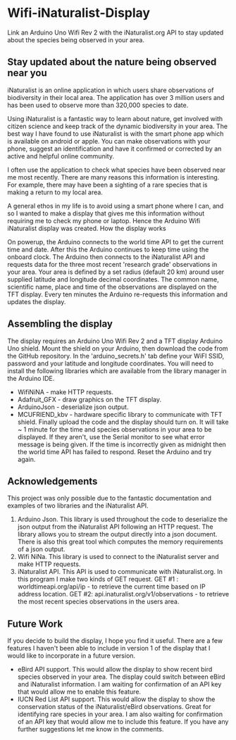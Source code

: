 # Wifi-iNaturalist-Display
Link an Arduino Uno Wifi Rev 2 with the iNaturalist.org API to stay updated about the species being observed in your area.

## Stay updated about the nature being observed near you 
iNaturalist is an online application in which users share observations of biodiversity in their local area. The application has over 3 million users and has been used to observe more than 320,000 species to date. 

Using iNaturalist is a fantastic way to learn about nature, get involved with citizen science and keep track of the dynamic biodiversity in your area. The best way I have found to use iNaturalist is with the smart phone app which is available on android or apple. You can make observations with your phone, suggest an identification and have it confirmed or corrected by an active and helpful online community.

I often use the application to check what species have been observed near me most recently. There are many reasons this information is interesting. For example, there may have been a sighting of a rare species that is making a return to my local area. 

A general ethos in my life is to avoid using a smart phone where I can, and so I wanted to make a display that gives me this information without requiring me to check my phone or laptop. Hence the Arduino Wifi iNaturalist display was created. 
How the display works 

On powerup, the Arduino connects to the world time API to get the current time and date. After this the Arduino continues to keep time using the onboard clock. The Arduino then connects to the iNaturalist API and requests data for the three most recent 'research grade' observations in your area. Your area is defined by a set radius (default 20 km) around user supplied latitude and longitude decimal coordinates. The common name, scientific name, place and time of the observations are displayed on the TFT display. Every ten minutes the Arduino re-requests this information and updates the display. 

## Assembling the display 
The display requires an Arduino Uno Wifi Rev 2 and a TFT display Arduino Uno shield. Mount the shield on your Arduino, then download the code from the GitHub repository. In the 'arduino_secrets.h' tab define your WiFI SSID, password and your latitude and longitude coordinates. You will need to install the following libraries which are available from the library manager in the Arduino IDE. 
* WifiNiNA - make HTTP requests.
* Adafruit_GFX - draw graphics on the TFT display.
* ArduinoJson - deserialize json output.
* MCUFRIEND_kbv - hardware specific library to communicate with TFT shield.
Finally upload the code and the display should turn on. It will take ~ 1 minute for the time and species observations in your area to be displayed. If they aren't, use the Serial monitor to see what error message is being given. If the time is incorrectly given as midnight then the world time API has failed to respond. Reset the Arduino and try again. 

## Acknowledgements
This project was only possible due to the fantastic documentation and examples of two libraries and the iNaturalist API.
1. Arduino Json. This library is used throughout the code to deserialize the json output from the iNaturalist API following an HTTP request. The library allows you to stream the output directly into a json document. There is also this great tool which computes the memory requirements of a json output.
2. Wifi NiNa. This library is used to connect to the iNaturalist server and make HTTP requests. 
3. iNaturalist API. This API is used to communicate with iNaturalist.org.
In this program I make two kinds of GET request. 
GET #1 : worldtimeapi.org/api/ip - to retrieve the current time based on IP address location. 
GET #2: api.inaturalist.org/v1/observations - to retrieve the most recent species observations in the users area. 

## Future Work
If you decide to build the display, I hope you find it useful. There are a few features I haven't been able to include in version 1 of the display that I would like to incorporate in a future version. 
* eBird API support. This would allow the display to show recent bird species observed in your area. The display could switch between eBird and iNaturalist information. I am waiting for confirmation of an API key that would allow me to enable this feature. 
* IUCN Red List API support. This would allow the display to show the conservation status of the iNaturalist/eBird observations. Great for identifying rare species in your area. I am also waiting for confirmation of an API key that would allow me to include this feature. 
If you have any further suggestions let me know in the comments. 
